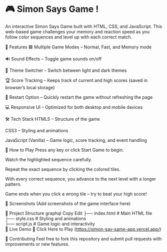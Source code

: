 # 🎮 Simon Says Game !

An interactive Simon Says Game built with HTML, CSS, and JavaScript. This web-based game challenges your memory and reaction speed as you follow color sequences and level up with each correct match.

🚀 Features
🟩 Multiple Game Modes – Normal, Fast, and Memory mode

🔊 Sound Effects – Toggle game sounds on/off

🌙 Theme Switcher – Switch between light and dark themes

🏆 Score Tracking – Keeps track of current and high scores (saved in browser’s local storage)

🔄 Restart Option – Quickly restart the game without refreshing the page

💻 Responsive UI – Optimized for both desktop and mobile devices

🛠️ Tech Stack
HTML5 – Structure of the game

CSS3 – Styling and animations

JavaScript (Vanilla) – Game logic, score tracking, and event handling

🎯 How to Play
Press any key or click Start Game to begin.

Watch the highlighted sequence carefully.

Repeat the exact sequence by clicking the colored tiles.

With every correct sequence, you advance to the next level with a longer pattern.

Game ends when you click a wrong tile – try to beat your high score!

📸 Screenshots
(Add screenshots of the game interface here)

📂 Project Structure
graphql
Copy
Edit
├── index.html      # Main HTML file  
├── style.css       # Styling and animations  
├── script.js       # Game logic and interactivity  
🚀 Live Demo
🔗 Click Here to Play (https://simon-say-same-app.vercel.app/)

🤝 Contributing
Feel free to fork this repository and submit pull requests with improvements or new features.
